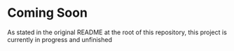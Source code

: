 # Coming Soon
As stated in the original README at the root of this repository, this project is currently in progress and unfinished
